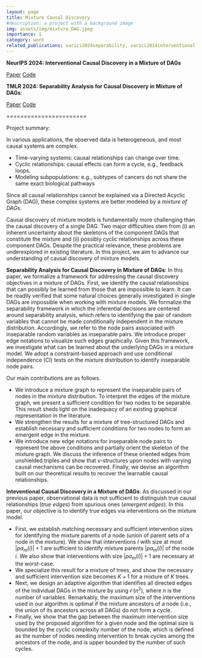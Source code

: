 ```yaml
---
layout: page
title: Mixture Causal Discovery
#description: a project with a background image
img: assets/img/mixture_DAG.jpeg
importance: 1
category: work
related_publications: varici2024separability, varici2024interventional
---
```


**NeurIPS 2024: Interventional Causal Discovery in a Mixture of DAGs**

[Paper](https://arxiv.org/abs/2406.08666)   [Code](https://github.com/bvarici/intervention-mixture-DAG) 

**TMLR 2024: Separability Analysis for Causal Discovery in Mixture of DAGs**: 

[Paper](https://openreview.net/forum?id=ALRWXT1RLZ)  [Code](https://github.com/bvarici/TMLR-mixture-DAG)

=======================

Project summary:

In various applications, the observed data is heterogeneous, and most causal systems are complex. 
- Time-varying systems: causal relationships can change over time.
- Cyclic relationships: causal effects can form a cycle, e.g., feedback loops.
- Modeling subpopulations: e.g., subtypes of cancers do not share the same exact biological pathways

Since all causal relationships cannot be explained via a Directed Acyclic Graph (DAG), these complex systems are better modeled by a *mixture of DAGs*.

Causal discovery of mixture models is fundamentally more challenging than the causal discovery of a single DAG. Two major difficulties stem from (i) an inherent uncertainty about the skeletons of the
component DAGs that constitute the mixture and (ii) possibly cyclic relationships across these component DAGs. Despite the practical relevance, these problems are underexplored in existing literature. 
In this project, we aim to advance our understanding of causal discovery of mixture models.

**Separability Analysis for Causal Discovery in Mixture of DAGs**: 
In this paper, we formalize a framework for addressing the causal discovery objectives in a mixture of DAGs.
First, we identify the causal relationships that can possibly be learned from those that are impossible to learn. It can be readily verified that some natural choices
generally investigated in single DAGs are impossible when working with mixture models.
We formalize the separability framework in which the inferential decisions are centered around separability analysis,
which refers to identifying the pair of random variables that cannot be made conditionally independent in the mixture
distribution. Accordingly, we refer to the node pairs associated with inseparable random variables as inseparable pairs.
We introduce proper edge notations to visualize such edges graphically. Given this framework, we investigate what can
be learned about the underlying DAGs in a mixture model. We adopt a constraint-based approach and use conditional
independence (CI) tests on the mixture distribution to identify inseparable node pairs.

Our main contributions are as follows.
- We introduce a mixture graph to represent the inseparable pairs of nodes in the mixture distribution. To
interpret the edges of the mixture graph, we present a sufficient condition for two nodes to be separable. This
result sheds light on the inadequacy of an existing graphical representation in the literature.
- We strengthen the results for a mixture of tree-structured DAGs and establish necessary and sufficient conditions
for two nodes to form an emergent edge in the mixture.
- We introduce new edge notations for inseparable node pairs to represent the above conditions and partially
orient the skeleton of the mixture graph. We discuss the inference of these oriented edges from unshielded
triples and show that v-structures upon nodes with varying causal mechanisms can be recovered. Finally, we devise an algorithm
built on our theoretical results to recover the learnable causal relationships.


**Inteventional Causal Discovery in a Mixture of DAGs**: 
As discussed in our previous paper, observational data is not sufficient to distinguish true causal relationships (*true edges*) from spurious ones (*emergent edges*).
In this paper, our objective is to identify true edges via interventions on the mixture model. 
- First, we establish matching necessary and sufficient intervention sizes for identifying the mixture parents of a node (union of parent sets of a node in the mixture).
We show that interventions $I$ with size at most $|pa_{m}(i)|+1$ are sufficient to identify mixture parents $|pa_{m}(i)|$ of the node $i$. 
We also show that interventions with size $|pa_{m}(i)|+1$ are necessary at the worst-case.
- We specialize this result for a mixture of trees, and show the necessary and sufficient intervention size becomes $K+1$ for a mixture of $K$ trees.
- Next, we design an adaptive algorithm that identifies all directed edges of the individual
DAGs in the mixture by using $\mathcal{O}(n^2)$, where $n$ is the number of variables. Remarkably,
the maximum size of the interventions used in our algorithm is optimal if the mixture
ancestors of a node (i.e., the union of its ancestors across all DAGs) do not form a cycle.
- Finally, we show that the gap between the maximum intervention size used by the
proposed algorithm for a given node and the optimal size is bounded by the cyclic complexity
number of the node, which is defined as the number of nodes needing intervention to break
cycles among the ancestors of the node, and is upper bounded by the number of such cycles.


